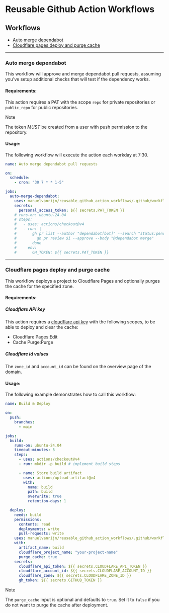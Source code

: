 # Reusable Github Action Workflows

## Workflows

- [Auto merge dependabot](#auto-merge-dependabot)
- [Cloudflare pages deploy and purge cache](#cloudflare-pages-deploy-and-purge-cache)

---

### Auto merge dependabot

This workflow will approve and merge dependabot pull requests, assuming you've setup additional checks that will test if the dependency works.

#### Requirements:

This action requires a PAT with the scope `repo` for private repositories or `public_repo` for public repositories.

> [!NOTE]
> The token *MUST* be created from a user with push permission to the repository.

#### Usage:

The following workflow will execute the action each workday at 7:30.

```yaml
name: Auto merge dependabot pull requests

on:
  schedule:
    - cron: "30 7 * * 1-5"

jobs:
  auto-merge-dependabot:
    uses: manuelvanrijn/reusable_github_action_workflows/.github/workflows/auto-merge-dependabot.yml@main
    secrets:
      personal_access_token: ${{ secrets.PAT_TOKEN }}
    # runs-on: ubuntu-24.04
    # steps:
    #   - uses: actions/checkout@v4
    #   - run: |
    #       gh pr list --author "dependabot[bot]" --search "status:pending" --json number --jq '.[] | .number' | while read i; do
    #         gh pr review $i --approve --body "@dependabot merge"
    #       done
    #     env:
    #       GH_TOKEN: ${{ secrets.PAT_TOKEN }}
```

---

### Cloudflare pages deploy and purge cache

This workflow deploys a project to Cloudflare Pages and optionally purges the cache for the specified zone.

#### Requirements:

##### Cloudflare API key

This action requires a [cloudflare api key](https://dash.cloudflare.com/profile/api-tokens) with the following scopes, to be able to deploy and clear the cache:

- Cloudflare Pages:Edit
- Cache Purge:Purge

##### Cloudflare id values

The `zone_id` and `account_id` can be found on the overview page of the domain.

#### Usage:

The following example demonstrates how to call this workflow:

```yaml
name: Build & Deploy

on:
  push:
    branches:
      - main

jobs:
  build:
    runs-on: ubuntu-24.04
    timeout-minutes: 5
    steps:
      - uses: actions/checkout@v4
      - run: mkdir -p build # implement build steps

      - name: Store build artifact
        uses: actions/upload-artifact@v4
        with:
          name: build
          path: build
          overwrite: true
          retention-days: 1

  deploy:
    needs: build
    permissions:
      contents: read
      deployments: write
      pull-requests: write
    uses: manuelvanrijn/reusable_github_action_workflows/.github/workflows/cloudflare-pages-deploy-and-purge-cache.yml@main
    with:
      artifact_name: build
      cloudflare_project_name: "your-project-name"
      purge_cache: true
    secrets:
      cloudflare_api_token: ${{ secrets.CLOUDFLARE_API_TOKEN }}
      cloudflare_account_id: ${{ secrets.CLOUDFLARE_ACCOUNT_ID }}
      cloudflare_zone: ${{ secrets.CLOUDFLARE_ZONE_ID }}
      gh_token: ${{ secrets.GITHUB_TOKEN }}
```

> [!NOTE]
> The `purge_cache` input is optional and defaults to `true`. Set it to `false` if you do not want to purge the cache after deployment.

